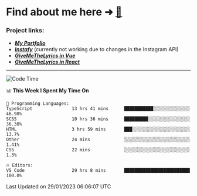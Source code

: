 # Find about me here ➜ [🧑](https://pauabella.dev)

### Project links:
- ***[My Portfolio](https://pauabella.dev)***
- ***[Instafy](https://instafy.me)*** (currently not working due to changes in the Instagram API)
- ***[GiveMeTheLyrics in Vue](https://lyrics.pauabella.dev)***
- ***[GiveMeTheLyrics in React](https://pauabella.dev/GiveMeTheLyrics)***

---
<!--START_SECTION:waka-->
![Code Time](http://img.shields.io/badge/Code%20Time-1%2C835%20hrs%2020%20mins-blue)

📊 **This Week I Spent My Time On** 

```text
💬 Programming Languages: 
TypeScript               13 hrs 41 mins      ███████████░░░░░░░░░░░░░░   46.98% 
SCSS                     10 hrs 36 mins      █████████░░░░░░░░░░░░░░░░   36.38% 
HTML                     3 hrs 59 mins       ███░░░░░░░░░░░░░░░░░░░░░░   13.7% 
Other                    24 mins             ░░░░░░░░░░░░░░░░░░░░░░░░░   1.41% 
CSS                      22 mins             ░░░░░░░░░░░░░░░░░░░░░░░░░   1.3%

🔥 Editors: 
VS Code                  29 hrs 8 mins       █████████████████████████   100.0%

```


 Last Updated on 29/01/2023 06:06:07 UTC
<!--END_SECTION:waka-->
